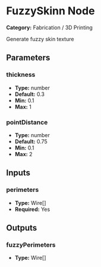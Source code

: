 
# FuzzySkinn Node

**Category:** Fabrication / 3D Printing

Generate fuzzy skin texture

## Parameters


### thickness
- **Type:** number
- **Default:** 0.3
- **Min:** 0.1
- **Max:** 1



### pointDistance
- **Type:** number
- **Default:** 0.75
- **Min:** 0.1
- **Max:** 2



## Inputs


### perimeters
- **Type:** Wire[]
- **Required:** Yes



## Outputs


### fuzzyPerimeters
- **Type:** Wire[]




